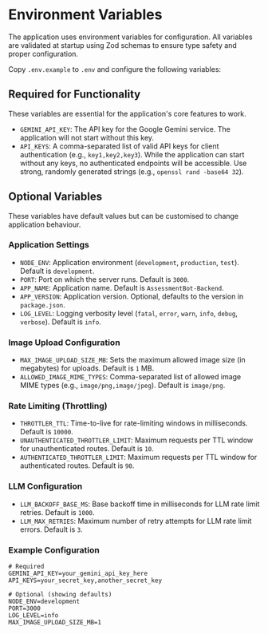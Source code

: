 # Environment Variables

The application uses environment variables for configuration. All variables are validated at startup using Zod schemas to ensure type safety and proper configuration.

Copy `.env.example` to `.env` and configure the following variables:

## Required for Functionality

These variables are essential for the application's core features to work.

- `GEMINI_API_KEY`: The API key for the Google Gemini service. The application will not start without this key.
- `API_KEYS`: A comma-separated list of valid API keys for client authentication (e.g., `key1,key2,key3`). While the application can start without any keys, no authenticated endpoints will be accessible. Use strong, randomly generated strings (e.g., `openssl rand -base64 32`).

## Optional Variables

These variables have default values but can be customised to change application behaviour.

### Application Settings

- `NODE_ENV`: Application environment (`development`, `production`, `test`). Default is `development`.
- `PORT`: Port on which the server runs. Default is `3000`.
- `APP_NAME`: Application name. Default is `AssessmentBot-Backend`.
- `APP_VERSION`: Application version. Optional, defaults to the version in `package.json`.
- `LOG_LEVEL`: Logging verbosity level (`fatal`, `error`, `warn`, `info`, `debug`, `verbose`). Default is `info`.

### Image Upload Configuration

- `MAX_IMAGE_UPLOAD_SIZE_MB`: Sets the maximum allowed image size (in megabytes) for uploads. Default is `1` MB.
- `ALLOWED_IMAGE_MIME_TYPES`: Comma-separated list of allowed image MIME types (e.g., `image/png,image/jpeg`). Default is `image/png`.

### Rate Limiting (Throttling)

- `THROTTLER_TTL`: Time-to-live for rate-limiting windows in milliseconds. Default is `10000`.
- `UNAUTHENTICATED_THROTTLER_LIMIT`: Maximum requests per TTL window for unauthenticated routes. Default is `10`.
- `AUTHENTICATED_THROTTLER_LIMIT`: Maximum requests per TTL window for authenticated routes. Default is `90`.

### LLM Configuration

- `LLM_BACKOFF_BASE_MS`: Base backoff time in milliseconds for LLM rate limit retries. Default is `1000`.
- `LLM_MAX_RETRIES`: Maximum number of retry attempts for LLM rate limit errors. Default is `3`.

### Example Configuration

```env
# Required
GEMINI_API_KEY=your_gemini_api_key_here
API_KEYS=your_secret_key,another_secret_key

# Optional (showing defaults)
NODE_ENV=development
PORT=3000
LOG_LEVEL=info
MAX_IMAGE_UPLOAD_SIZE_MB=1
```
